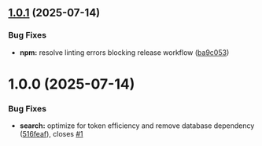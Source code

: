 ## [1.0.1](https://github.com/Vvkmnn/claude-historian/compare/v1.0.0...v1.0.1) (2025-07-14)


### Bug Fixes

* **npm:** resolve linting errors blocking release workflow ([ba9c053](https://github.com/Vvkmnn/claude-historian/commit/ba9c053d3eb8151498be0d7990ce23223b297192))

# 1.0.0 (2025-07-14)


### Bug Fixes

* **search:** optimize for token efficiency and remove database dependency ([516feaf](https://github.com/Vvkmnn/claude-historian/commit/516feafc1540ccaa34d921a0a7c3feb56c15c9ab)), closes [#1](https://github.com/Vvkmnn/claude-historian/issues/1)
